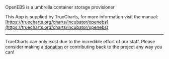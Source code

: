 OpenEBS is a umbrella container storage provisioner

This App is supplied by TrueCharts, for more information visit the manual: [https://truecharts.org/charts/incubator/openebs](https://truecharts.org/charts/incubator/openebs)

---

TrueCharts can only exist due to the incredible effort of our staff.
Please consider making a [donation](https://truecharts.org/sponsor) or contributing back to the project any way you can!
